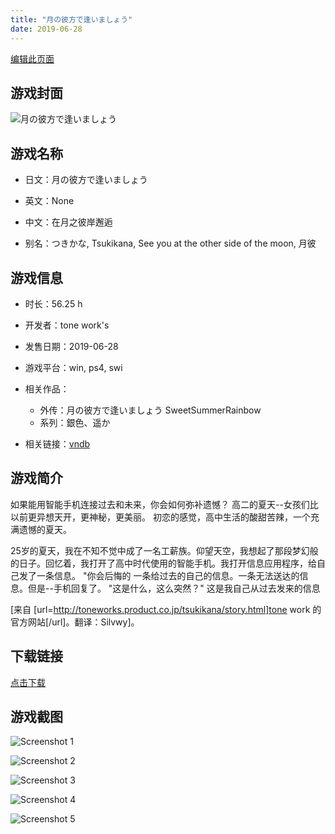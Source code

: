 ```yaml
---
title: "月の彼方で逢いましょう"
date: 2019-06-28
---
```

[编辑此页面](https://github.com/ACG-3/ADV3-source/blob/main/source/_posts/games/%E6%9C%88%E3%81%AE%E5%BD%BC%E6%96%B9%E3%81%A7%E9%80%A2%E3%81%84%E3%81%BE%E3%81%97%E3%82%87%E3%81%86.md)

## 游戏封面

![月の彼方で逢いましょう](https%3A//pan.timero.xyz/onedrive/img_lib_001/%E6%9C%88%E3%81%AE%E5%BD%BC%E6%96%B9%E3%81%A7%E9%80%A2%E3%81%84%E3%81%BE%E3%81%97%E3%82%87%E3%81%86_cover.avif)


## 游戏名称

- 日文：月の彼方で逢いましょう
- 英文：None
- 中文：在月之彼岸邂逅

- 别名：つきかな, Tsukikana, See you at the other side of the moon, 月彼


## 游戏信息

- 时长：56.25 h
- 开发者：tone work's
- 发售日期：2019-06-28
- 游戏平台：win, ps4, swi
- 相关作品：
   - 外传：月の彼方で逢いましょう SweetSummerRainbow
   - 系列：銀色、遥か

- 相关链接：[vndb](https://vndb.org/v24803)


## 游戏简介

如果能用智能手机连接过去和未来，你会如何弥补遗憾？
高二的夏天--女孩们比以前更异想天开，更神秘，更美丽。
初恋的感觉，高中生活的酸甜苦辣，一个充满遗憾的夏天。

25岁的夏天，我在不知不觉中成了一名工薪族。仰望天空，我想起了那段梦幻般的日子。回忆着，我打开了高中时代使用的智能手机。我打开信息应用程序，给自己发了一条信息。
"你会后悔的
一条给过去的自己的信息。一条无法送达的信息。但是--手机回复了。
"这是什么，这么突然？"
这是我自己从过去发来的信息

[来自 [url=http://toneworks.product.co.jp/tsukikana/story.html]tone work 的官方网站[/url]。翻译：Silvwy]。


## 下载链接

[点击下载](https://pan.timero.xyz/onedrive/adv_lib_001/%E6%9C%88%E3%81%AE%E5%BD%BC%E6%96%B9%E3%81%A7%E9%80%A2%E3%81%84%E3%81%BE%E3%81%97%E3%82%87%E3%81%86)


## 游戏截图


![Screenshot 1](https%3A//pan.timero.xyz/onedrive/img_lib_001/%E6%9C%88%E3%81%AE%E5%BD%BC%E6%96%B9%E3%81%A7%E9%80%A2%E3%81%84%E3%81%BE%E3%81%97%E3%82%87%E3%81%86_Screenshot_1.avif)

![Screenshot 2](https%3A//pan.timero.xyz/onedrive/img_lib_001/%E6%9C%88%E3%81%AE%E5%BD%BC%E6%96%B9%E3%81%A7%E9%80%A2%E3%81%84%E3%81%BE%E3%81%97%E3%82%87%E3%81%86_Screenshot_2.avif)

![Screenshot 3](https%3A//pan.timero.xyz/onedrive/img_lib_001/%E6%9C%88%E3%81%AE%E5%BD%BC%E6%96%B9%E3%81%A7%E9%80%A2%E3%81%84%E3%81%BE%E3%81%97%E3%82%87%E3%81%86_Screenshot_3.avif)

![Screenshot 4](https%3A//pan.timero.xyz/onedrive/img_lib_001/%E6%9C%88%E3%81%AE%E5%BD%BC%E6%96%B9%E3%81%A7%E9%80%A2%E3%81%84%E3%81%BE%E3%81%97%E3%82%87%E3%81%86_Screenshot_4.avif)

![Screenshot 5](https%3A//pan.timero.xyz/onedrive/img_lib_001/%E6%9C%88%E3%81%AE%E5%BD%BC%E6%96%B9%E3%81%A7%E9%80%A2%E3%81%84%E3%81%BE%E3%81%97%E3%82%87%E3%81%86_Screenshot_5.avif)

